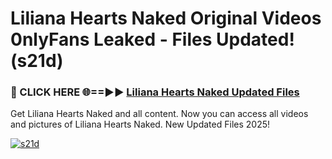 # Liliana Hearts Naked Original Videos 0nlyFans Leaked - Files Updated! (s21d)

<h3>🔴 CLICK HERE 🌐==►► <a href="https://tinyurl.com/yckcrads" rel="nofollow">Liliana Hearts Naked Updated Files</a></h3>

Get Liliana Hearts Naked and all content. Now you can access all videos and pictures of Liliana Hearts Naked. New Updated Files 2025!

[![s21d](https://i.imgur.com/hpKpOFt.gif)](https://tinyurl.com/yckcrads)

